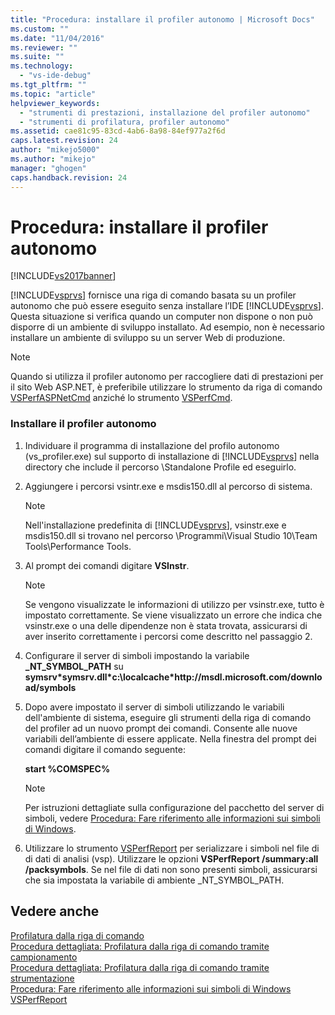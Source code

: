 ```yaml
---
title: "Procedura: installare il profiler autonomo | Microsoft Docs"
ms.custom: ""
ms.date: "11/04/2016"
ms.reviewer: ""
ms.suite: ""
ms.technology: 
  - "vs-ide-debug"
ms.tgt_pltfrm: ""
ms.topic: "article"
helpviewer_keywords: 
  - "strumenti di prestazioni, installazione del profiler autonomo"
  - "strumenti di profilatura, profiler autonomo"
ms.assetid: cae81c95-83cd-4ab6-8a98-84ef977a2f6d
caps.latest.revision: 24
author: "mikejo5000"
ms.author: "mikejo"
manager: "ghogen"
caps.handback.revision: 24
---
```

# Procedura: installare il profiler autonomo
[!INCLUDE[vs2017banner](../code-quality/includes/vs2017banner.md)]

[!INCLUDE[vsprvs](../code-quality/includes/vsprvs_md.md)] fornisce una riga di comando basata su un profiler autonomo che può essere eseguito senza installare l’IDE [!INCLUDE[vsprvs](../code-quality/includes/vsprvs_md.md)].  Questa situazione si verifica quando un computer non dispone o non può disporre di un ambiente di sviluppo installato.  Ad esempio, non è necessario installare un ambiente di sviluppo su un server Web di produzione.  
  
> [!NOTE]
>  Quando si utilizza il profiler autonomo per raccogliere dati di prestazioni per il sito Web ASP.NET, è preferibile utilizzare lo strumento da riga di comando [VSPerfASPNetCmd](../profiling/vsperfaspnetcmd.md) anziché lo strumento [VSPerfCmd](../profiling/vsperfcmd.md).  
  
### Installare il profiler autonomo  
  
1.  Individuare il programma di installazione del profilo autonomo \(vs\_profiler.exe\) sul supporto di installazione di [!INCLUDE[vsprvs](../code-quality/includes/vsprvs_md.md)] nella directory che include il percorso \\Standalone Profile ed eseguirlo.  
  
2.  Aggiungere i percorsi vsintr.exe e msdis150.dll al percorso di sistema.  
  
    > [!NOTE]
    >  Nell'installazione predefinita di [!INCLUDE[vsprvs](../code-quality/includes/vsprvs_md.md)], vsinstr.exe e msdis150.dll si trovano nel percorso \\Programmi\\Visual Studio 10\\Team Tools\\Performance Tools.  
  
3.  Al prompt dei comandi digitare **VSInstr**.  
  
    > [!NOTE]
    >  Se vengono visualizzate le informazioni di utilizzo per vsinstr.exe, tutto è impostato correttamente.  Se viene visualizzato un errore che indica che vsinstr.exe o una delle dipendenze non è stata trovata, assicurarsi di aver inserito correttamente i percorsi come descritto nel passaggio 2.  
  
4.  Configurare il server di simboli impostando la variabile **\_NT\_SYMBOL\_PATH** su **symsrv\*symsrv.dll\*c:\\localcache\*http:\/\/msdl.microsoft.com\/download\/symbols**  
  
5.  Dopo avere impostato il server di simboli utilizzando le variabili dell'ambiente di sistema, eseguire gli strumenti della riga di comando del profiler ad un nuovo prompt dei comandi.  Consente alle nuove variabili dell’ambiente di essere applicate.  Nella finestra del prompt dei comandi digitare il comando seguente:  
  
     **start %COMSPEC%**  
  
    > [!NOTE]
    >  Per istruzioni dettagliate sulla configurazione del pacchetto del server di simboli, vedere [Procedura: Fare riferimento alle informazioni sui simboli di Windows](../profiling/how-to-reference-windows-symbol-information.md).  
  
6.  Utilizzare lo strumento [VSPerfReport](../profiling/vsperfreport.md) per serializzare i simboli nel file di di dati di analisi \(vsp\).  Utilizzare le opzioni **VSPerfReport \/summary:all \/packsymbols**.  Se nel file di dati non sono presenti simboli, assicurarsi che sia impostata la variabile di ambiente \_NT\_SYMBOL\_PATH.  
  
## Vedere anche  
 [Profilatura dalla riga di comando](../profiling/using-the-profiling-tools-from-the-command-line.md)   
 [Procedura dettagliata: Profilatura dalla riga di comando tramite campionamento](../profiling/walkthrough-command-line-profiling-using-sampling.md)   
 [Procedura dettagliata: Profilatura dalla riga di comando tramite strumentazione](../profiling/walkthrough-command-line-profiling-using-instrumentation.md)   
 [Procedura: Fare riferimento alle informazioni sui simboli di Windows](../profiling/how-to-reference-windows-symbol-information.md)   
 [VSPerfReport](../profiling/vsperfreport.md)